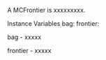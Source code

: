 A MCFrontier is xxxxxxxxx.Instance Variables	bag:		<Object>	frontier:		<Object>bag	- xxxxxfrontier	- xxxxx